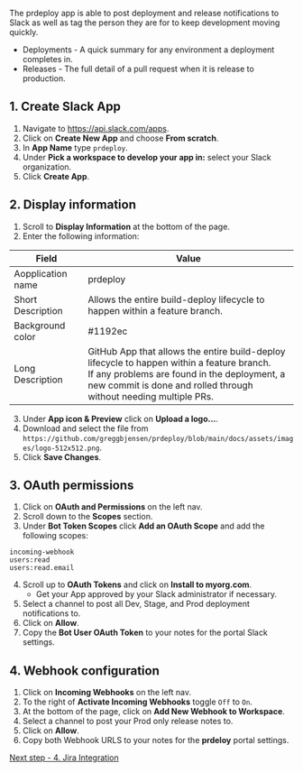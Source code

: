 The prdeploy app is able to post deployment and release notifications to Slack as well as tag the person they are for to keep development moving quickly.

- Deployments - A quick summary for any environment a deployment completes in.
- Releases - The full detail of a pull request when it is release to production.

## 1. Create Slack App

1. Navigate to https://api.slack.com/apps.
2. Click on **Create New App** and choose **From scratch**.
3. In **App Name** type `prdeploy`.
4. Under **Pick a workspace to develop your app in:** select your Slack organization.
5. Click **Create App**.

## 2. Display information

1. Scroll to **Display Information** at the bottom of the page.
2. Enter the following information:

| Field             | Value                                                                                                                                                                                                                 |
| ----------------- | --------------------------------------------------------------------------------------------------------------------------------------------------------------------------------------------------------------------- |
| Aopplication name | prdeploy                                                                                                                                                                                                              |
| Short Description | Allows the entire build-deploy lifecycle to happen within a feature branch.                                                                                                                                           |
| Background color  | #1192ec                                                                                                                                                                                                               |
| Long Description  | GitHub App that allows the entire build-deploy lifecycle to happen within a feature branch.<br>If any problems are found in the deployment, a new commit is done and rolled through <br>without needing multiple PRs. |

3. Under **App icon & Preview** click on **Upload a logo...**.
4. Download and select the file from `https://github.com/greggbjensen/prdeploy/blob/main/docs/assets/images/logo-512x512.png`.
5. Click **Save Changes**.

## 3. OAuth permissions

1. Click on **OAuth and Permissions** on the left nav.
2. Scroll down to the **Scopes** section.
3. Under **Bot Token Scopes** click **Add an OAuth Scope** and add the following scopes:

```
incoming-webhook
users:read
users:read.email
```

4. Scroll up to **OAuth Tokens** and click on **Install to myorg.com**.
    * Get your App approved by your Slack administrator if necessary.
5. Select a channel to post all Dev, Stage, and Prod deployment notifications to.
6. Click on **Allow**.
7. Copy the **Bot User OAuth Token** to your notes for the portal Slack settings.

## 4. Webhook configuration

1. Click on **Incoming Webhooks** on the left nav.
2. To the right of **Activate Incoming Webhooks** toggle `Off` to `On`.
3. At the bottom of the page, click on **Add New Webhook to Workspace**.
4. Select a channel to post your Prod only release notes to.
5. Click on **Allow**.
6. Copy both Webhook URLS to your notes for the **prdeloy** portal settings.

[Next step - 4. Jira Integration](./4-jira-integration.md)
